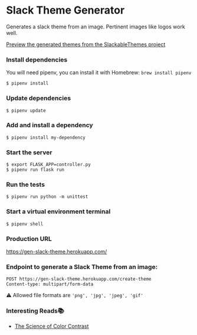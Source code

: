 # Slack Theme Generator
Generates a slack theme from an image.
Pertinent images like logos work well.

[Preview the generated themes from the SlackableThemes project](https://github.com/yisselda/SlackableThemes)

### Install dependencies
You will need pipenv, you can install it with Homebrew: `brew install pipenv`
```
$ pipenv install
```

### Update dependencies
```
$ pipenv update
```

### Add and install a dependency
```
$ pipenv install my-dependency
```

### Start the server
```
$ export FLASK_APP=controller.py
$ pipenv run flask run
```

### Run the tests
```
$ pipenv run python -m unittest
```

### Start a virtual environment terminal
```
$ pipenv shell
```

### Production URL
https://gen-slack-theme.herokuapp.com/

### Endpoint to generate a Slack Theme from an image:
```
POST https://gen-slack-theme.herokuapp.com/create-theme
Content-type: multipart/form-data
```

⚠️ Allowed file formats are `'png', 'jpg', 'jpeg', 'gif'`

### Interesting Reads📚
- [The Science of Color Contrast](https://medium.muz.li/the-science-of-color-contrast-an-expert-designers-guide-33e84c41d156)
